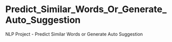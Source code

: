 # Predict_Similar_Words_Or_Generate_Auto_Suggestion
NLP Project - Predict Similar Words or Generate Auto Suggestion
